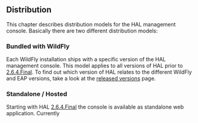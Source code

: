 ## Distribution

This chapter describes distribution models for the HAL management console. Basically there are two different distribution models:
   
### Bundled with WildFly

Each WildFly installation ships with a specific version of the HAL management console. This model applies to all versions of HAL prior to [2.6.4.Final](versions/2.6.4.Final). To find out which version of HAL relates to the different WildFly and EAP versions, take a look at the [released versions](versions/README.md) page. 

### Standalone / Hosted

Starting with HAL [2.6.4.Final](versions/2.6.4.Final) the console is available as standalone web application. Currently 
